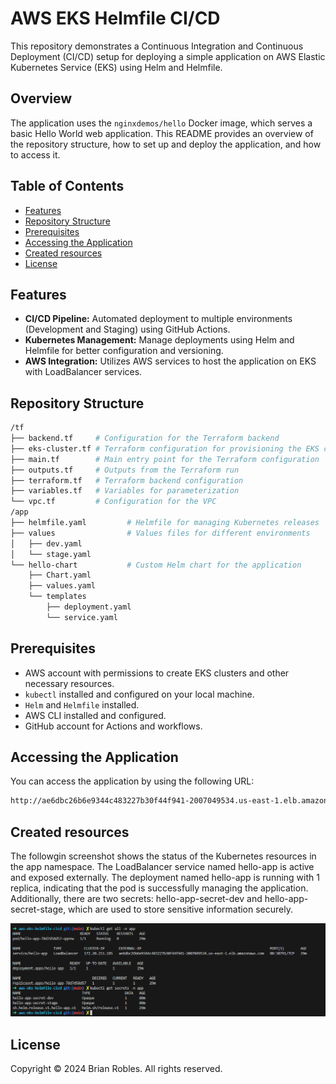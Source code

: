 # AWS EKS Helmfile CI/CD

This repository demonstrates a Continuous Integration and Continuous Deployment (CI/CD) setup for deploying a simple application on AWS Elastic Kubernetes Service (EKS) using Helm and Helmfile.

## Overview

The application uses the `nginxdemos/hello` Docker image, which serves a basic Hello World web application. This README provides an overview of the repository structure, how to set up and deploy the application, and how to access it.

## Table of Contents

- [Features](#features)
- [Repository Structure](#repository-structure)
- [Prerequisites](#prerequisites)
- [Accessing the Application](#accessing-the-application)
- [Created resources](#created-resources)
- [License](#license)

## Features

- **CI/CD Pipeline:** Automated deployment to multiple environments (Development and Staging) using GitHub Actions.
- **Kubernetes Management:** Manage deployments using Helm and Helmfile for better configuration and versioning.
- **AWS Integration:** Utilizes AWS services to host the application on EKS with LoadBalancer services.

## Repository Structure
```bash 
/tf
├── backend.tf     # Configuration for the Terraform backend
├── eks-cluster.tf # Terraform configuration for provisioning the EKS cluster
├── main.tf        # Main entry point for the Terraform configuration
├── outputs.tf     # Outputs from the Terraform run
├── terraform.tf   # Terraform backend configuration
├── variables.tf   # Variables for parameterization
└── vpc.tf         # Configuration for the VPC
/app
├── helmfile.yaml         # Helmfile for managing Kubernetes releases
├── values                # Values files for different environments
│   ├── dev.yaml
│   └── stage.yaml
└── hello-chart           # Custom Helm chart for the application
    ├── Chart.yaml
    ├── values.yaml
    └── templates
        ├── deployment.yaml
        └── service.yaml
```

## Prerequisites

- AWS account with permissions to create EKS clusters and other necessary resources.
- `kubectl` installed and configured on your local machine.
- `Helm` and `Helmfile` installed.
- AWS CLI installed and configured.
- GitHub account for Actions and workflows.

## Accessing the Application

You can access the application by using the following URL: 

```bash 
http://ae6dbc26b6e9344c483227b30f44f941-2007049534.us-east-1.elb.amazonaws.com/
```

## Created resources

The followgin screenshot shows the status of the Kubernetes resources in the app namespace. The LoadBalancer service named hello-app is active and exposed externally. The deployment named hello-app is running with 1 replica, indicating that the pod is successfully managing the application. Additionally, there are two secrets: hello-app-secret-dev and hello-app-secret-stage, which are used to store sensitive information securely.

<img src="./inform/app.png" alt="Alt text" title="Optional title">

## License

Copyright © 2024 Brian Robles. All rights reserved.
